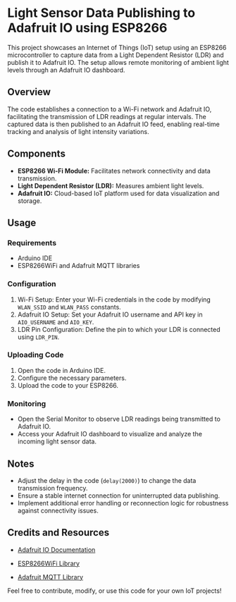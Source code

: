 Light Sensor Data Publishing to Adafruit IO using ESP8266
=========================================================

This project showcases an Internet of Things (IoT) setup using an ESP8266 microcontroller to capture data from a Light Dependent Resistor (LDR) and publish it to Adafruit IO. The setup allows remote monitoring of ambient light levels through an Adafruit IO dashboard.

Overview
--------

The code establishes a connection to a Wi-Fi network and Adafruit IO, facilitating the transmission of LDR readings at regular intervals. The captured data is then published to an Adafruit IO feed, enabling real-time tracking and analysis of light intensity variations.

Components
----------

-   **ESP8266 Wi-Fi Module:** Facilitates network connectivity and data transmission.
-   **Light Dependent Resistor (LDR):** Measures ambient light levels.
-   **Adafruit IO:** Cloud-based IoT platform used for data visualization and storage.

Usage
-----

### Requirements

-   Arduino IDE
-   ESP8266WiFi and Adafruit MQTT libraries

### Configuration

1.  Wi-Fi Setup: Enter your Wi-Fi credentials in the code by modifying `WLAN_SSID` and `WLAN_PASS` constants.
2.  Adafruit IO Setup: Set your Adafruit IO username and API key in `AIO_USERNAME` and `AIO_KEY`.
3.  LDR Pin Configuration: Define the pin to which your LDR is connected using `LDR_PIN`.

### Uploading Code

1.  Open the code in Arduino IDE.
2.  Configure the necessary parameters.
3.  Upload the code to your ESP8266.

### Monitoring

-   Open the Serial Monitor to observe LDR readings being transmitted to Adafruit IO.
-   Access your Adafruit IO dashboard to visualize and analyze the incoming light sensor data.

Notes
-----

-   Adjust the delay in the code (`delay(2000)`) to change the data transmission frequency.
-   Ensure a stable internet connection for uninterrupted data publishing.
-   Implement additional error handling or reconnection logic for robustness against connectivity issues.

Credits and Resources
---------------------

- [Adafruit IO Documentation](https://learn.adafruit.com/adafruit-io)

- [ESP8266WiFi Library](https://github.com/esp8266/Arduino/tree/master/libraries/ESP8266WiFi)

- [Adafruit MQTT Library](https://github.com/adafruit/Adafruit\_MQTT\_Library)

Feel free to contribute, modify, or use this code for your own IoT projects!